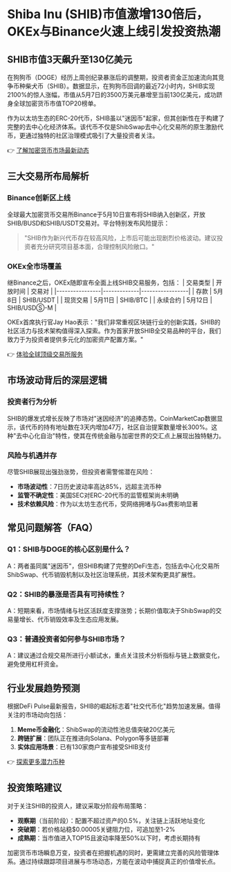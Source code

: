 # Shiba Inu (SHIB)市值激增130倍后，OKEx与Binance火速上线引发投资热潮

## SHIB市值3天飙升至130亿美元
在狗狗币（DOGE）经历上周创纪录暴涨后的调整期，投资者资金正加速流向其竞争币种柴犬币（SHIB）。数据显示，在狗狗币回调的最近72小时内，SHIB实现2100%的惊人涨幅，市值从5月7日的3500万美元暴增至当前130亿美元，成功跻身全球加密货币市值TOP20榜单。

作为以太坊生态的ERC-20代币，SHIB虽以"迷因币"起家，但其创新性在于构建了完整的去中心化经济体系。该代币不仅是ShibSwap去中心化交易所的原生激励代币，更通过独特的社区治理模式吸引了大量投资者关注。

👉 [了解加密货币市场最新动态](https://bit.ly/okx_welcome)

## 三大交易所布局解析
### Binance创新区上线
全球最大加密货币交易所Binance于5月10日宣布将SHIB纳入创新区，开放SHIB/BUSD和SHIB/USDT交易对。平台特别发布风险提示：
> "SHIB作为新兴代币存在较高风险，上市后可能出现剧烈价格波动。建议投资者充分研究项目基本面，合理控制风险敞口。"

### OKEx全市场覆盖
继Binance之后，OKEx随即宣布全面上线SHIB交易服务，包括：
| 交易类型       | 开放时间    | 交易对          |
|----------------|-------------|-----------------|
| 存款           | 5月8日      | SHIB/USDT       |
| 现货交易       | 5月11日     | SHIB/BTC        |
| 永续合约       | 5月12日     | SHIB/USDⓈ-M    |

OKEx首席执行官Jay Hao表示："我们非常重视区块链行业的创新实践，SHIB的社区活力与技术架构值得深入探索。作为首家开放SHIB全交易品种的平台，我们致力于为投资者提供多元化的加密资产配置方案。"

👉 [体验全球顶级交易所服务](https://bit.ly/okx_welcome)

## 市场波动背后的深层逻辑
### 投资者行为分析
SHIB的爆发式增长反映了市场对"迷因经济"的追捧态势。CoinMarketCap数据显示，该代币的持有地址数在3天内增加47万，社区自治提案数量增长300%。这种"去中心化自治"特性，使其在传统金融与加密世界的交汇点上展现出独特魅力。

### 风险与机遇并存
尽管SHIB展现出强劲涨势，但投资者需警惕潜在风险：
- **市场波动性**：7日历史波动率高达85%，远超主流币种
- **监管不确定性**：美国SEC对ERC-20代币的监管框架尚未明确
- **技术依赖风险**：作为以太坊生态代币，受网络拥堵与Gas费影响显著

## 常见问题解答（FAQ）
### Q1：SHIB与DOGE的核心区别是什么？
A：两者虽同属"迷因币"，但SHIB构建了完整的DeFi生态，包括去中心化交易所ShibSwap、代币销毁机制以及社区治理系统，其技术架构更具扩展性。

### Q2：SHIB的暴涨是否具有可持续性？
A：短期来看，市场情绪与社区活跃度支撑涨势；长期价值取决于ShibSwap的交易量增长、代币销毁效率及生态应用发展。

### Q3：普通投资者如何参与SHIB市场？
A：建议通过合规交易所进行小额试水，重点关注技术分析指标与链上数据变化，避免使用杠杆资金。

## 行业发展趋势预测
根据DeFi Pulse最新报告，SHIB的崛起标志着"社交代币化"趋势加速发展。值得关注的市场动向包括：
1. **Meme币金融化**：ShibSwap的流动性池总值突破20亿美元
2. **跨链扩展**：团队正在推进向Solana、Polygon等多链部署
3. **实体应用场景**：已有130家商户宣布接受SHIB支付

👉 [探索更多潜力币种](https://bit.ly/okx_welcome)

## 投资策略建议
对于关注SHIB的投资人，建议采取分阶段布局策略：
- **观察期**（当前阶段）：配置不超过资产的0.5%，关注链上活跃地址变化
- **突破期**：若价格站稳$0.00005关键阻力位，可追加至1-2%
- **成熟期**：当市值进入TOP15且波动率降至50%以下时，考虑长期持有

加密货币市场瞬息万变，投资者在把握机遇的同时，更需建立完善的风险管理体系。通过持续跟踪项目进展与市场动态，方能在波动中捕捉真正的价值增长点。